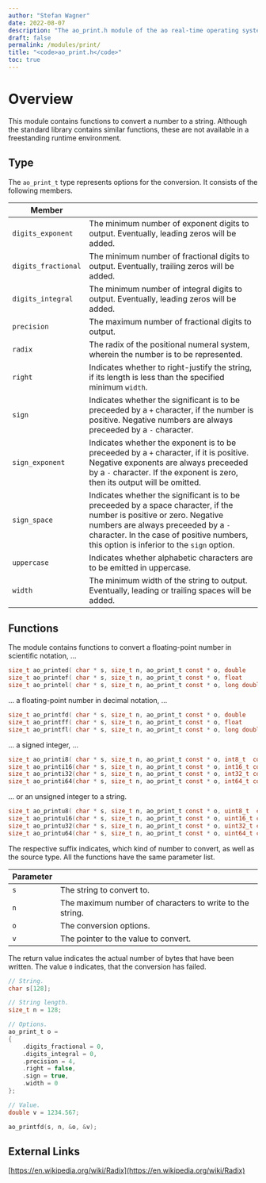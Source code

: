 ```yaml
---
author: "Stefan Wagner"
date: 2022-08-07
description: "The ao_print.h module of the ao real-time operating system."
draft: false
permalink: /modules/print/
title: "<code>ao_print.h</code>"
toc: true
---
```


# Overview

This module contains functions to convert a number to a string. Although the standard library contains similar functions, these are not available in a freestanding runtime environment.

## Type

The `ao_print_t` type represents options for the conversion. It consists of the following members.

| Member | |
|--------|-|
| `digits_exponent` | The minimum number of exponent digits to output. Eventually, leading zeros will be added. |
| `digits_fractional` | The minimum number of fractional digits to output. Eventually, trailing zeros will be added. |
| `digits_integral` | The minimum number of integral digits to output. Eventually, leading zeros will be added. |
| `precision` | The maximum number of fractional digits to output. |
| `radix` | The radix of the positional numeral system, wherein the number is to be represented. |
| `right` | Indicates whether to right-justify the string, if its length is less than the specified minimum `width`. |
| `sign` | Indicates whether the significant is to be preceeded by a `+` character, if the number is positive. Negative numbers are always preceeded by a `-` character. |
| `sign_exponent` | Indicates whether the exponent is to be preceeded by a `+` character, if it is positive. Negative exponents are always preceeded by a `-` character. If the exponent is zero, then its output will be omitted. |
| `sign_space` | Indicates whether the significant is to be preceeded by a space character, if the number is positive or zero. Negative numbers are always preceeded by a `-` character. In the case of positive numbers, this option is inferior to the `sign` option. |
| `uppercase` | Indicates whether alphabetic characters are to be emitted in uppercase. |
| `width` | The minimum width of the string to output. Eventually, leading or trailing spaces will be added. |

## Functions

The module contains functions to convert a floating-point number in scientific notation, ...

```c
size_t ao_printed( char * s, size_t n, ao_print_t const * o, double      const * v);
size_t ao_printef( char * s, size_t n, ao_print_t const * o, float       const * v);
size_t ao_printel( char * s, size_t n, ao_print_t const * o, long double const * v);
```

... a floating-point number in decimal notation, ...

```c
size_t ao_printfd( char * s, size_t n, ao_print_t const * o, double      const * v);
size_t ao_printff( char * s, size_t n, ao_print_t const * o, float       const * v);
size_t ao_printfl( char * s, size_t n, ao_print_t const * o, long double const * v);
```

... a signed integer, ...

```c
size_t ao_printi8( char * s, size_t n, ao_print_t const * o, int8_t  const * v);
size_t ao_printi16(char * s, size_t n, ao_print_t const * o, int16_t const * v);
size_t ao_printi32(char * s, size_t n, ao_print_t const * o, int32_t const * v);
size_t ao_printi64(char * s, size_t n, ao_print_t const * o, int64_t const * v);
```

... or an unsigned integer to a string.

```c
size_t ao_printu8( char * s, size_t n, ao_print_t const * o, uint8_t  const * v);
size_t ao_printu16(char * s, size_t n, ao_print_t const * o, uint16_t const * v);
size_t ao_printu32(char * s, size_t n, ao_print_t const * o, uint32_t const * v);
size_t ao_printu64(char * s, size_t n, ao_print_t const * o, uint64_t const * v);
```

The respective suffix indicates, which kind of number to convert, as well as the source type. All the functions have the same parameter list.

| Parameter | |
|-----------|-|
| `s` | The string to convert to. |
| `n` | The maximum number of characters to write to the string. |
| `o` | The conversion options. |
| `v` | The pointer to the value to convert. |

The return value indicates the actual number of bytes that have been written. The value `0` indicates, that the conversion has failed.

```c
// String.
char s[128];

// String length.
size_t n = 128;

// Options.
ao_print_t o = 
{
    .digits_fractional = 0,
    .digits_integral = 0,
    .precision = 4,
    .right = false,
    .sign = true,
    .width = 0
};

// Value.
double v = 1234.567;
```

```c
ao_printfd(s, n, &o, &v);
```

## External Links

[https://en.wikipedia.org/wiki/Radix](https://en.wikipedia.org/wiki/Radix)
